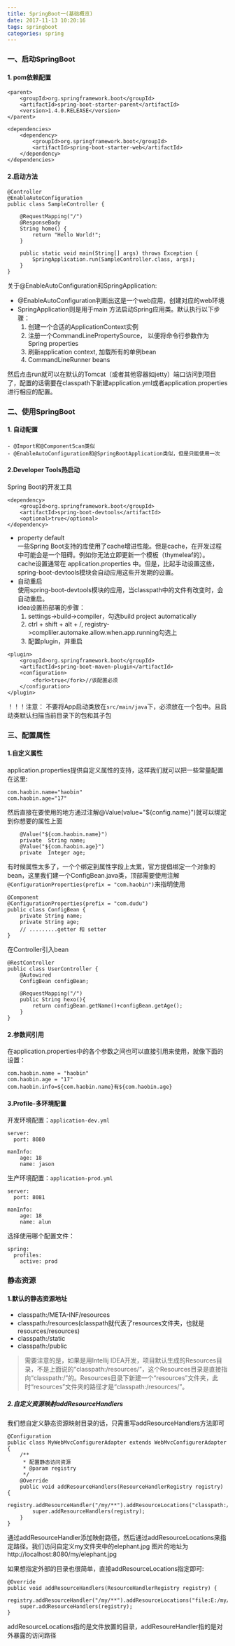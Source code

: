 ```yaml
---
title: SpringBoot一(基础概览)
date: 2017-11-13 10:20:16
tags: springboot
categories: spring
---
```


### 一、启动SpringBoot

#### 1. pom依赖配置
``` 
<parent>
    <groupId>org.springframework.boot</groupId>
    <artifactId>spring-boot-starter-parent</artifactId>
    <version>1.4.0.RELEASE</version>
</parent>

<dependencies>
    <dependency>
        <groupId>org.springframework.boot</groupId>
        <artifactId>spring-boot-starter-web</artifactId>
    </dependency>
</dependencies>
```

#### 2.启动方法

``` 
@Controller
@EnableAutoConfiguration
public class SampleController {

    @RequestMapping("/")
    @ResponseBody
    String home() {
        return "Hello World!";
    }

    public static void main(String[] args) throws Exception {
        SpringApplication.run(SampleController.class, args);
    }
}
```
关于@EnableAutoConfiguration和SpringApplication:  
- @EnableAutoConfiguration判断出这是一个web应用，创建对应的web环境
- SpringApplication则是用于main 方法启动Spring应用类。默认执行以下步骤：
    1. 创建一个合适的ApplicationContext实例
    2. 注册一个CommandLinePropertySource， 以便将命令行参数作为Spring properties
    3. 刷新application context, 加载所有的单例bean
    4. CommandLineRunner beans
    
然后点击run就可以在默认的Tomcat（或者其他容器如jetty）端口访问到项目了，配置的话需要在classpath下新建application.yml或者application.properties进行相应的配置。

### 二、使用SpringBoot

#### 1. 自动配置  
    - @Import和@ComponentScan类似
    - @EnableAutoConfiguration和@SpringBootApplication类似，但是只能使用一次
    
#### 2.Developer Tools热启动  
Spring Boot的开发工具
``` 
<dependency>
    <groupId>org.springframework.boot</groupId>
    <artifactId>spring-boot-devtools</artifactId>
    <optional>true</optional>
</dependency>
```
- property default  
一些Spring Boot支持的库使用了cache增进性能。但是cache，在开发过程中可能会是一个阻碍。例如你无法立即更新一个模板（thymeleaf的）。
cache设置通常在 application.properties 中。但是，比起手动设置这些，spring-boot-devtools模块会自动应用这些开发期的设置。
- 自动重启  
使用spring-boot-devtools模块的应用，当classpath中的文件有改变时，会自动重启。  
idea设置热部署的步骤：
    1. settings->build->compiler，勾选build project automatically
    2. ctrl + shift + alt + /, registry->compliler.automake.allow.when.app.running勾选上
    3. 配置plugin，并重启
``` 
<plugin>
    <groupId>org.springframework.boot</groupId>
    <artifactId>spring-boot-maven-plugin</artifactId>
    <configuration>
        <fork>true</fork>//该配置必须
    </configuration>
</plugin>
```

！！！注意：
不要将App启动类放在`src/main/java`下，必须放在一个包中。且启动类默认扫描当前目录下的包和其子包

### 三、配置属性

#### 1.自定义属性

application.properties提供自定义属性的支持，这样我们就可以把一些常量配置在这里:
``` 
com.haobin.name="haobin"
com.haobin.age="17"
```
然后直接在要使用的地方通过注解@Value(value="${config.name}")就可以绑定到你想要的属性上面
``` 
    @Value("${com.haobin.name}")
    private  String name;
    @Value("${com.haobin.age}")
    private  Integer age;
```

有时候属性太多了，一个个绑定到属性字段上太累，官方提倡绑定一个对象的bean，这里我们建一个ConfigBean.java类，顶部需要使用注解`@ConfigurationProperties(prefix = "com.haobin")`来指明使用
``` 
@Component
@ConfigurationProperties(prefix = "com.dudu")
public class ConfigBean {
    private String name;
    private String age;
    // .........getter 和 setter
}
```
在Controller引入bean
``` 
@RestController
public class UserController {
    @Autowired
    ConfigBean configBean;

    @RequestMapping("/")
    public String hexo(){
        return configBean.getName()+configBean.getAge();
    }
}
```

#### 2.参数间引用

在application.properties中的各个参数之间也可以直接引用来使用，就像下面的设置：
``` 
com.haobin.name = "haobin"
com.haobin.age = "17"
com.haobin.info=${com.haobin.name}有${com.haobin.age}
```

#### 3.Profile-多环境配置

开发环境配置：`application-dev.yml`
``` 
server:
  port: 8080

manInfo:
    age: 18
    name: jason
```
生产环境配置：`application-prod.yml`
``` 
server:
  port: 8081

manInfo:
    age: 18
    name: alun
```

选择使用哪个配置文件：
``` 
spring:
  profiles:
    active: prod
```


### 静态资源

#### 1.默认的静态资源地址
- classpath:/META-INF/resources
- classpath:/resources(classpath就代表了resources文件夹，也就是resources/resources)
- classpath:/static
- classpath:/public

>需要注意的是，如果是用Intellij IDEA开发，项目默认生成的Resources目录，不是上面说的“classpath:/resources/”，这个Resources目录是直接指向“classpath:/”的。Resources目录下新建一个“resources”文件夹，此时“resources”文件夹的路径才是“classpath:/resources/”。

##### 2.自定义资源映射addResourceHandlers

我们想自定义静态资源映射目录的话，只需重写addResourceHandlers方法即可

``` 
@Configuration
public class MyWebMvcConfigurerAdapter extends WebMvcConfigurerAdapter {
    /**
     * 配置静态访问资源
     * @param registry
     */
    @Override
    public void addResourceHandlers(ResourceHandlerRegistry registry) {
        registry.addResourceHandler("/my/**").addResourceLocations("classpath:/my/");
        super.addResourceHandlers(registry);
    }
}
```
通过addResourceHandler添加映射路径，然后通过addResourceLocations来指定路径。我们访问自定义my文件夹中的elephant.jpg 图片的地址为       http://localhost:8080/my/elephant.jpg

如果想指定外部的目录也很简单，直接addResourceLocations指定即可:
``` 
@Override
public void addResourceHandlers(ResourceHandlerRegistry registry) {
    registry.addResourceHandler("/my/**").addResourceLocations("file:E:/my/");
    super.addResourceHandlers(registry);
}
```
addResourceLocations指的是文件放置的目录，addResoureHandler指的是对外暴露的访问路径
 
 
